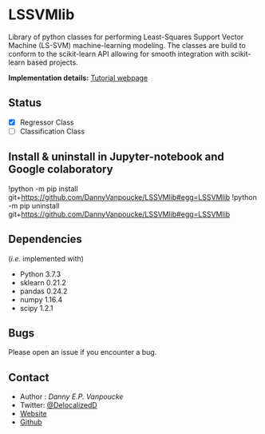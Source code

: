 # LSSVMlib
Library of python classes for performing Least-Squares Support Vector Machine (LS-SVM) 
machine-learning modeling. The classes are build to conform to the scikit-learn API allowing for 
smooth integration with scikit-learn based projects.

**Implementation details:** [Tutorial webpage](https://dannyvanpoucke.be/building-scikit-learn-regressor-lssvm-en/)

## Status
- [x] Regressor Class
- [ ] Classification Class

## Install & uninstall in Jupyter-notebook and Google colaboratory
!python -m pip install git+https://github.com/DannyVanpoucke/LSSVMlib#egg=LSSVMlib
!python -m pip uninstall git+https://github.com/DannyVanpoucke/LSSVMlib#egg=LSSVMlib

## Dependencies 
(*i.e.* implemented with)
- Python  3.7.3
- sklearn 0.21.2 
- pandas  0.24.2
- numpy   1.16.4
- scipy   1.2.1

## Bugs
Please open an issue if you encounter a bug.

## Contact 
 - Author : *Danny E.P. Vanpoucke*
 - Twitter: [@DelocalizedD](https://twitter.com/DelocalizedD)
 - [Website](https://Dannyvanpoucke.be)
 - [Github](https://github.com/DannyVanpoucke)
